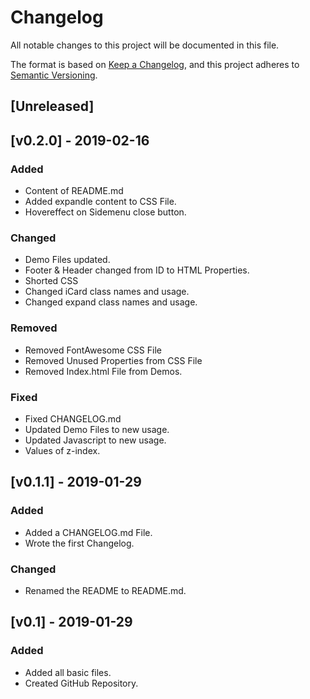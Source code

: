 # Changelog
All notable changes to this project will be documented in this file.

The format is based on [Keep a Changelog](https://keepachangelog.com/en/1.0.0/),
and this project adheres to [Semantic Versioning](https://semver.org/spec/v2.0.0.html).

## [Unreleased]

## [v0.2.0] - 2019-02-16
### Added
- Content of README.md
- Added expandle content to CSS File.
- Hovereffect on Sidemenu close button.

### Changed
- Demo Files updated.
- Footer & Header changed from ID to HTML Properties.
- Shorted CSS
- Changed iCard class names and usage.
- Changed expand class names and usage.

### Removed
- Removed FontAwesome CSS File
- Removed Unused Properties from CSS File
- Removed Index.html File from Demos.

### Fixed
- Fixed CHANGELOG.md
- Updated Demo Files to new usage.
- Updated Javascript to new usage.
- Values of z-index.

## [v0.1.1] - 2019-01-29
### Added
- Added a CHANGELOG.md File.
- Wrote the first Changelog.

### Changed
- Renamed the README to README.md.

## [v0.1] - 2019-01-29
### Added
- Added all basic files.
- Created GitHub Repository.
